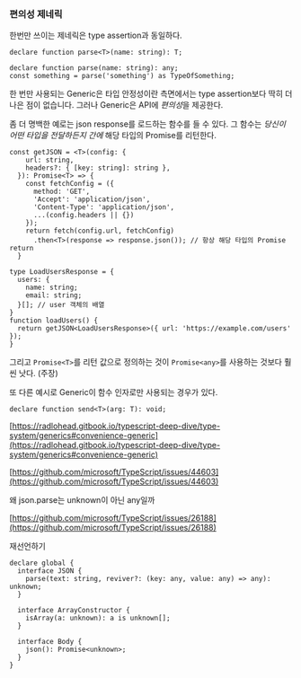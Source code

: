 ### 편의성 제네릭

한번만 쓰이는 제네릭은 type assertion과 동일하다. 

```tsx
declare function parse<T>(name: string): T;

declare function parse(name: string): any;
const something = parse('something') as TypeOfSomething;
```

한 번만 사용되는 Generic은 타입 안정성이란 측면에서는 type assertion보다 딱히 더 나은 점이 없습니다. 그러나 Generic은 API에 *편의성*을 제공한다. 

좀 더 명백한 예로는 json response를 로드하는 함수를 들 수 있다. 그 함수는 *당신이 어떤 타입을 전달하든지 간에* 해당 타입의 Promise를 리턴한다.

```tsx
const getJSON = <T>(config: {
    url: string,
    headers?: { [key: string]: string },
  }): Promise<T> => {
    const fetchConfig = ({
      method: 'GET',
      'Accept': 'application/json',
      'Content-Type': 'application/json',
      ...(config.headers || {})
    });
    return fetch(config.url, fetchConfig)
      .then<T>(response => response.json()); // 항상 해당 타입의 Promise return 
  }
```

```tsx
type LoadUsersResponse = {
  users: {
    name: string;
    email: string;
  }[]; // user 객체의 배열
}
function loadUsers() {
  return getJSON<LoadUsersResponse>({ url: 'https://example.com/users' });
}
```

그리고 `Promise<T>`를 리턴 값으로 정의하는 것이 `Promise<any>`를 사용하는 것보다 훨씬 낫다. (주장)

또 다른 예시로 Generic이 함수 인자로만 사용되는 경우가 있다. 

```tsx
declare function send<T>(arg: T): void;
```

[https://radlohead.gitbook.io/typescript-deep-dive/type-system/generics#convenience-generic](https://radlohead.gitbook.io/typescript-deep-dive/type-system/generics#convenience-generic)

[https://github.com/microsoft/TypeScript/issues/44603](https://github.com/microsoft/TypeScript/issues/44603)

왜 json.parse는 unknown이 아닌 any일까

[https://github.com/microsoft/TypeScript/issues/26188](https://github.com/microsoft/TypeScript/issues/26188)

재선언하기

```tsx
declare global {
  interface JSON {
    parse(text: string, reviver?: (key: any, value: any) => any): unknown;
  }

  interface ArrayConstructor {
    isArray(a: unknown): a is unknown[];
  }

  interface Body {
    json(): Promise<unknown>;
  }
}
```
